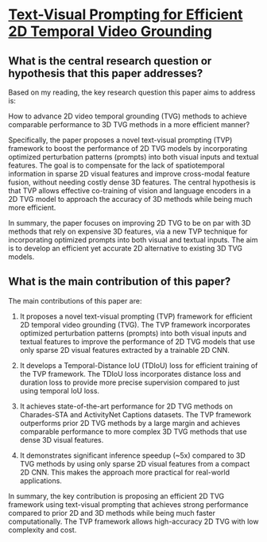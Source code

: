 # [Text-Visual Prompting for Efficient 2D Temporal Video Grounding](https://arxiv.org/abs/2303.04995)

## What is the central research question or hypothesis that this paper addresses?

 Based on my reading, the key research question this paper aims to address is:

How to advance 2D video temporal grounding (TVG) methods to achieve comparable performance to 3D TVG methods in a more efficient manner?

Specifically, the paper proposes a novel text-visual prompting (TVP) framework to boost the performance of 2D TVG models by incorporating optimized perturbation patterns (prompts) into both visual inputs and textual features. The goal is to compensate for the lack of spatiotemporal information in sparse 2D visual features and improve cross-modal feature fusion, without needing costly dense 3D features. The central hypothesis is that TVP allows effective co-training of vision and language encoders in a 2D TVG model to approach the accuracy of 3D methods while being much more efficient.

In summary, the paper focuses on improving 2D TVG to be on par with 3D methods that rely on expensive 3D features, via a new TVP technique for incorporating optimized prompts into both visual and textual inputs. The aim is to develop an efficient yet accurate 2D alternative to existing 3D TVG models.


## What is the main contribution of this paper?

 The main contributions of this paper are:

1. It proposes a novel text-visual prompting (TVP) framework for efficient 2D temporal video grounding (TVG). The TVP framework incorporates optimized perturbation patterns (prompts) into both visual inputs and textual features to improve the performance of 2D TVG models that use only sparse 2D visual features extracted by a trainable 2D CNN. 

2. It develops a Temporal-Distance IoU (TDIoU) loss for efficient training of the TVP framework. The TDIoU loss incorporates distance loss and duration loss to provide more precise supervision compared to just using temporal IoU loss.

3. It achieves state-of-the-art performance for 2D TVG methods on Charades-STA and ActivityNet Captions datasets. The TVP framework outperforms prior 2D TVG methods by a large margin and achieves comparable performance to more complex 3D TVG methods that use dense 3D visual features.

4. It demonstrates significant inference speedup (~5x) compared to 3D TVG methods by using only sparse 2D visual features from a compact 2D CNN. This makes the approach more practical for real-world applications.

In summary, the key contribution is proposing an efficient 2D TVG framework using text-visual prompting that achieves strong performance compared to prior 2D and 3D methods while being much faster computationally. The TVP framework allows high-accuracy 2D TVG with low complexity and cost.
